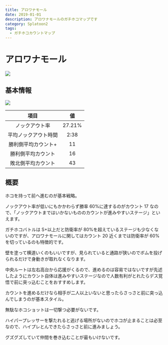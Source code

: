 ```yaml
---
title: アロワナモール
date: 2019-01-01
description: アロワナモールのガチホコマップです
category: Splatoon2
tags:
  - ガチホコカウントマップ
---
```


# アロワナモール

![](https://pbs.twimg.com/media/Ec7pkD7WsAAUMNO?format=png)

## 基本情報

![](https://pbs.twimg.com/media/EV-Gki5WAAE9spp?format=png)

|         項目         |   値   |
| :------------------: | :----: |
|    ノックアウト率    | 27.21% |
| 平均ノックアウト時間 |  2:38  |
| 勝利側平均カウント+  |   11   |
|  勝利側平均カウント  |   16   |
|  敗北側平均カウント  |   43   |

## 概要

ホコを持って前へ進むのが基本戦略。

ノックアウト率が低いにもかかわらず勝率 60%に達するのがカウント 17 なので、「ノックアウトまではいかないもののカウントが進みやすいステージ」といえます。

ガチホコバトルは S+以上だと防衛率が 80%を超えているステージも少なくないのですが、アロワナモールに関してはカウント 20 近くまでは防衛率が 60%を切っているのも特徴的です。

壁を塗って横道いくのもいいですが、見られていると通路が狭いのでボムを投げられるだけで身動きが取れなくなります。

中央ルートは左右高台から応援がくるので、進めるのは容易ではないですが先述したようにカウント自体は進みやすいステージなので人数有利がとれたらデス覚悟で前に突っ込むことをおすすめします。

カウントを進めるだけなら相手が二人以上いないと思ったらさっさと前に突っ込んでしまうのが基本スタイル。

無駄なホコショットは一切撃つ必要がないです。

ハイパープレッサーを撃たれると逃げる場所がないのでホコが止まることは必至なので、ハイプレとんできたらさっさと前に進みましょう。

グズグズしていて仲間を巻き込むことが最もいけないです。
